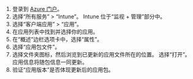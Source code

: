 
1. 登录到 [Azure 门户](https://portal.azure.com)。  
2. 选择“所有服务” > “Intune”。 Intune 位于“监视 + 管理”部分中。  
3. 选择“客户端应用” > “应用”。
4. 在应用列表中找到并选择你的应用。  
5. 在“概述”边栏选项卡中，选择“属性”。  
6. 选择“应用包文件”。  
7. 选择文件夹图标，然后浏览到已更新的应用文件所在的位置。 选择“打开”。 应用信息将随包信息一同更新。  
8. 验证“应用版本”是否体现更新后的应用包。  
